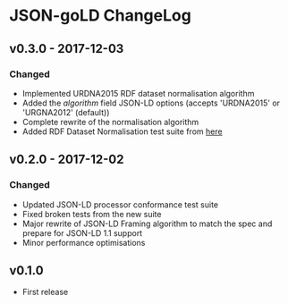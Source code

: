 # JSON-goLD ChangeLog

## v0.3.0 - 2017-12-03

### Changed

- Implemented URDNA2015 RDF dataset normalisation algorithm
- Added the _algorithm_ field JSON-LD options (accepts 'URDNA2015' or 'URGNA2012' (default))
- Complete rewrite of the normalisation algorithm
- Added RDF Dataset Normalisation test suite from [here](https://github.com/json-ld/normalization)

## v0.2.0 - 2017-12-02

### Changed

- Updated JSON-LD processor conformance test suite
- Fixed broken tests from the new suite
- Major rewrite of JSON-LD Framing algorithm to match the spec and prepare for JSON-LD 1.1 support
- Minor performance optimisations

## v0.1.0

- First release
